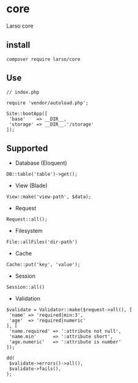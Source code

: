 # core

Larso core

## install

```
composer require larso/core
```

## Use

```
// index.php

require 'vendor/autoload.php';

Site::bootApp([
 'base'    => __DIR__,
 'storage' => __DIR__.'/storage'
]);
```

## Supported

- Database (Eloquent)

```
DB::table('table')->get();
```

- View (Blade)

```
View::make('view-path', $data);
```

- Request

```
Request::all();
```

- Filesystem

```
File::allFiles('dir-path')
```

- Cache

```
Cache::put('key', 'value');
```

- Session

```
Session::all()
```

- Validation

```
$validate = Validator::make($request->all(), [
 'name' => 'required|min:3',
 'age'  => 'required|numeric'
], [
 'name.required' => ':attribute not null',
 'name.min'      => ':attribute short',
 'age.numeric'   => ':attribute is number'
]);

dd(
 $validate->errors()->all(),
 $validate->fails(),
);
```
